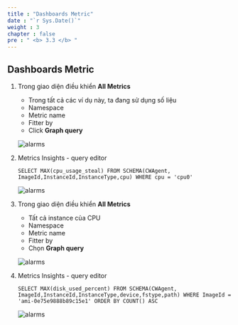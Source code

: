 ```yaml
---
title : "Dashboards Metric"
date : "`r Sys.Date()`"
weight : 3
chapter : false
pre : " <b> 3.3 </b> "
---
```


## Dashboards Metric

1. Trong giao diện điều khiển **All Metrics**
   - Trong tất cả các ví dụ này, ta đang sử dụng số liệu
   - Namespace
   - Metric name
   - Fitter by
   - Click  **Graph query**

   ![alarms](/images/7/00015.png?featherlight=false&width=90pc)

2. Metrics Insights - query editor

   ```
   SELECT MAX(cpu_usage_steal) FROM SCHEMA(CWAgent, ImageId,InstanceId,InstanceType,cpu) WHERE cpu = 'cpu0'
   ```

   ![alarms](/images/7/00016.png?featherlight=false&width=90pc)

3. Trong giao diện điều khiển **All Metrics**
   - Tất cả instance của CPU
   - Namespace
   - Metric name
   - Fitter by
   - Chọn  **Graph query**

   ![alarms](/images/7/00017.png?featherlight=false&width=90pc)

4. Metrics Insights - query editor

   ```
   SELECT MAX(disk_used_percent) FROM SCHEMA(CWAgent, ImageId,InstanceId,InstanceType,device,fstype,path) WHERE ImageId = 'ami-0e75e9888b89c15e1' ORDER BY COUNT() ASC
   ```

   ![alarms](/images/7/00018.png?featherlight=false&width=90pc)
